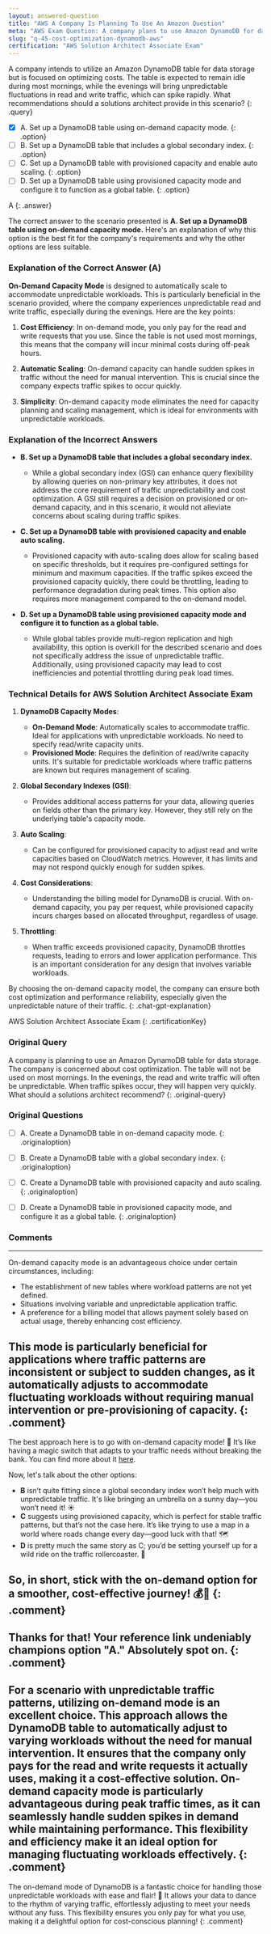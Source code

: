 ```yaml
---
layout: answered-question
title: "AWS A Company Is Planning To Use An Amazon Question"
meta: "AWS Exam Question: A company plans to use Amazon DynamoDB for data storage, focusing on cost optimization with unpredictable evening traffic. The answer includes DynamoDB Autoscaling."
slug: "q-45-cost-optimization-dynamodb-aws"
certification: "AWS Solution Architect Associate Exam"
---
```



 A company intends to utilize an Amazon DynamoDB table for data storage but is focused on optimizing costs. The table is expected to remain idle during most mornings, while the evenings will bring unpredictable fluctuations in read and write traffic, which can spike rapidly. What recommendations should a solutions architect provide in this scenario?
{: .query}

- [x] A. Set up a DynamoDB table using on-demand capacity mode.
{: .option}
- [ ] B. Set up a DynamoDB table that includes a global secondary index.
{: .option}
- [ ] C. Set up a DynamoDB table with provisioned capacity and enable auto scaling.
{: .option}
- [ ] D. Set up a DynamoDB table using provisioned capacity mode and configure it to function as a global table.
{: .option}

A
{: .answer}

The correct answer to the scenario presented is **A. Set up a DynamoDB table using on-demand capacity mode.** Here's an explanation of why this option is the best fit for the company's requirements and why the other options are less suitable.

### Explanation of the Correct Answer (A)

**On-Demand Capacity Mode** is designed to automatically scale to accommodate unpredictable workloads. This is particularly beneficial in the scenario provided, where the company experiences unpredictable read and write traffic, especially during the evenings. Here are the key points:

1. **Cost Efficiency**: In on-demand mode, you only pay for the read and write requests that you use. Since the table is not used most mornings, this means that the company will incur minimal costs during off-peak hours.

2. **Automatic Scaling**: On-demand capacity can handle sudden spikes in traffic without the need for manual intervention. This is crucial since the company expects traffic spikes to occur quickly.

3. **Simplicity**: On-demand capacity mode eliminates the need for capacity planning and scaling management, which is ideal for environments with unpredictable workloads.

### Explanation of the Incorrect Answers

- **B. Set up a DynamoDB table that includes a global secondary index.**
  - While a global secondary index (GSI) can enhance query flexibility by allowing queries on non-primary key attributes, it does not address the core requirement of traffic unpredictability and cost optimization. A GSI still requires a decision on provisioned or on-demand capacity, and in this scenario, it would not alleviate concerns about scaling during traffic spikes.

- **C. Set up a DynamoDB table with provisioned capacity and enable auto scaling.**
  - Provisioned capacity with auto-scaling does allow for scaling based on specific thresholds, but it requires pre-configured settings for minimum and maximum capacities. If the traffic spikes exceed the provisioned capacity quickly, there could be throttling, leading to performance degradation during peak times. This option also requires more management compared to the on-demand model.

- **D. Set up a DynamoDB table using provisioned capacity mode and configure it to function as a global table.**
  - While global tables provide multi-region replication and high availability, this option is overkill for the described scenario and does not specifically address the issue of unpredictable traffic. Additionally, using provisioned capacity may lead to cost inefficiencies and potential throttling during peak load times.

### Technical Details for AWS Solution Architect Associate Exam

1. **DynamoDB Capacity Modes**:
   - **On-Demand Mode**: Automatically scales to accommodate traffic. Ideal for applications with unpredictable workloads. No need to specify read/write capacity units.
   - **Provisioned Mode**: Requires the definition of read/write capacity units. It's suitable for predictable workloads where traffic patterns are known but requires management of scaling.

2. **Global Secondary Indexes (GSI)**:
   - Provides additional access patterns for your data, allowing queries on fields other than the primary key. However, they still rely on the underlying table's capacity mode.

3. **Auto Scaling**:
   - Can be configured for provisioned capacity to adjust read and write capacities based on CloudWatch metrics. However, it has limits and may not respond quickly enough for sudden spikes.

4. **Cost Considerations**:
   - Understanding the billing model for DynamoDB is crucial. With on-demand capacity, you pay per request, while provisioned capacity incurs charges based on allocated throughput, regardless of usage.

5. **Throttling**:
   - When traffic exceeds provisioned capacity, DynamoDB throttles requests, leading to errors and lower application performance. This is an important consideration for any design that involves variable workloads.

By choosing the on-demand capacity model, the company can ensure both cost optimization and performance reliability, especially given the unpredictable nature of their traffic.
{: .chat-gpt-explanation}

AWS Solution Architect Associate Exam
{: .certificationKey}

### Original Query

A company is planning to use an Amazon DynamoDB table for data storage. The company is concerned about cost optimization. The table will not be used on most mornings. In the evenings, the read and write traffic will often be unpredictable. When traffic spikes occur, they will happen very quickly.
What should a solutions architect recommend?
{: .original-query}

### Original Questions

- [ ] A. Create a DynamoDB table in on-demand capacity mode.
{: .originaloption}
- [ ] B. Create a DynamoDB table with a global secondary index.
{: .originaloption}
- [ ] C. Create a DynamoDB table with provisioned capacity and auto scaling.
{: .originaloption}
- [ ] D. Create a DynamoDB table in provisioned capacity mode, and configure it as a global table.
{: .originaloption}


### Comments

--- 
On-demand capacity mode is an advantageous choice under certain circumstances, including:

- The establishment of new tables where workload patterns are not yet defined.
- Situations involving variable and unpredictable application traffic.
- A preference for a billing model that allows payment solely based on actual usage, thereby enhancing cost efficiency. 

This mode is particularly beneficial for applications where traffic patterns are inconsistent or subject to sudden changes, as it automatically adjusts to accommodate fluctuating workloads without requiring manual intervention or pre-provisioning of capacity.
{: .comment}
--- 
The best approach here is to go with on-demand capacity mode! 🌟 It’s like having a magic switch that adapts to your traffic needs without breaking the bank. You can find more about it [here](https://docs.aws.amazon.com/amazondynamodb/latest/developerguide/HowItWorks.ReadWriteCapacityMode.html#HowItWorks.OnDemand).

Now, let's talk about the other options: 
- **B** isn’t quite fitting since a global secondary index won’t help much with unpredictable traffic. It's like bringing an umbrella on a sunny day—you won’t need it! ☀️
- **C** suggests using provisioned capacity, which is perfect for stable traffic patterns, but that’s not the case here. It’s like trying to use a map in a world where roads change every day—good luck with that! 🗺️
- **D** is pretty much the same story as C; you’d be setting yourself up for a wild ride on the traffic rollercoaster. 🎢 

So, in short, stick with the on-demand option for a smoother, cost-effective journey! 💰🚀
{: .comment}
--- 
Thanks for that! Your reference link undeniably champions option "A." Absolutely spot on.
{: .comment}
--- 
For a scenario with unpredictable traffic patterns, utilizing on-demand mode is an excellent choice. This approach allows the DynamoDB table to automatically adjust to varying workloads without the need for manual intervention. It ensures that the company only pays for the read and write requests it actually uses, making it a cost-effective solution. On-demand capacity mode is particularly advantageous during peak traffic times, as it can seamlessly handle sudden spikes in demand while maintaining performance. This flexibility and efficiency make it an ideal option for managing fluctuating workloads effectively.
{: .comment}
--- 
The on-demand mode of DynamoDB is a fantastic choice for handling those unpredictable workloads with ease and flair! 🌟 It allows your data to dance to the rhythm of varying traffic, effortlessly adjusting to meet your needs without any fuss. This flexibility ensures you only pay for what you use, making it a delightful option for cost-conscious planning!
{: .comment}
